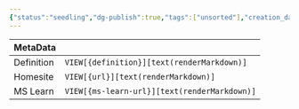 ```yaml
---
{"status":"seedling","dg-publish":true,"tags":["unsorted"],"creation_date":"2024-05-10 08:14","definition":"undefined","ms-learn-url":"undefined","url":"undefined","aliases":null,"permalink":"/unsorted/microsoft-storage/","dgPassFrontmatter":true}
---
```



| MetaData   |                                              |
| ---------- | -------------------------------------------- |
| Definition | `VIEW[{definition}][text(renderMarkdown)]`   |
| Homesite   | `VIEW[{url}][text(renderMarkdown)]`          |
| MS Learn   | `VIEW[{ms-learn-url}][text(renderMarkdown)]` |
